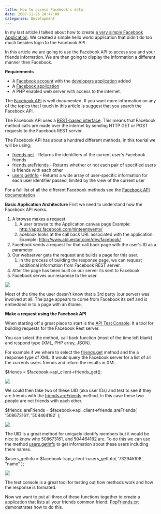 ```yaml
---
title: How to access Facebook's data
date: 2007-11-25 20:47:00
categories: Development
---
```

In my last article I talked about how to create <a href="/how-to-make-a-facebook-applcation/">a very simple Facebook Application</a>.
We created a simple hello world application that didn't do too much besides login to the Facebook API.

In this article we are going to use the Facebook API to access you and your friends information.
We are then going to display the information a different manner then Facebook.

<strong>Requirements </strong>
<ul>
	<li>A <a href="https://www.facebook.com/r.php">Facebook account</a> with the <a href="http://www.facebook.com/developers/">developers application</a> added</li>
	<li>A <a href="/how-to-make-a-facebook-applcation/">Facebook application </a></li>
	<li>A PHP enabled web server with access to the internet.</li>
</ul>
The <a href="http://developers.facebook.com/documentation.php">Facebook API</a> is well documented.
If you want more information on any of the topics that I touch in this article is suggest that you search the Facebook API.

The Facebook API uses a <a href="http://en.wikipedia.org/wiki/Representational_State_Transfer">REST-based interface</a>. This means that Facebook method calls are made over the internet by sending HTTP GET or POST requests to the Facebook REST server.

The Facebook API has about a hundred different methods, in this tourial we will be using;
<ul>
	<li><a href="http://wiki.developers.facebook.com/index.php/Friends.get">friends.get</a> - Returns the identifiers of the current user's Facebook friends</li>
	<li><a href="http://wiki.developers.facebook.com/index.php/Friends.areFriends">friends.areFriends</a> - Returns whether or not each pair of specified users is friends with each other</li>
	<li><a href="http://wiki.developers.facebook.com/index.php/Users.getInfo">users.getInfo</a> - Returns a wide array of user-specific information for each user identifier passed, limited by the view of the current user</li>
</ul>
For a full list of all the different Facebook methods see the <a href="http://wiki.developers.facebook.com/index.php/API">Facebook API documentation</a>

<strong>Basic Application Architecture</strong>
First we need to understand how the Facebook API works.
<ol>
	<li>A browse makes a request
<ol>
	<li>A user browse to the Application canvas page
Example: <a href="http://apps.facebook.com/ninteentwenty/">http://apps.facebook.com/ninteentwenty/</a></li>
	<li>acebook looks at the call back URL associated with the application.
Example: <a href="http://www.abluestar.com/dev/facebook/">http://www.abluestar.com/dev/facebook/</a></li>
</ol>
</li>
	<li>Facebook sends a request for that call back page with the user's ID as a parameter</li>
	<li>Our webserver gets the request and builds a page for this user.
<ol>
	<li>In the process of building the response page, we can request additional information from Facebook REST server.</li>
</ol>
</li>
	<li>After the page has been built on our server its sent to Facebook</li>
	<li>Facebook serves our response to the user.</li>
</ol>
<img src="/public/uploads/2007/11/call-back.jpg" />

Most of the time the user doesn't know that a 3rd party (our server) was involved at all.
The page appears to come from Facebook its self and is embedded in to a page with an iframe.

<strong>Make a request using the Facebook API</strong>

When starting off a great place to start is the <a href="http://developers.facebook.com/tools.php">API Test Console</a>. It a tool for building requests for the Facebook Rest server.

You can select the method, call back function (most of the time left blank) and respond type (XML, PHP array, JSON).

For example if we where to select the <a href="http://wiki.developers.facebook.com/index.php/Friends.get">friends.get</a>  method and the a response type of XML.
It would query the Facebook server for a list of all the currents users friends and return the results in XML.

$friends = $facebook-&gt;api_client-&gt;friends_get();

<img src="/public/uploads/2007/11/friendsget.png" />

We could then take two of these UID (aka user IDs) and test to see if they are friends with the <a href="http://wiki.developers.facebook.com/index.php/Friends.areFriends">friends.areFriends</a> method.
In this case these two people are not friends with each other.

$friends_areFriends = $facebook-&gt;api_client-&gt;friends_areFriends( '508673161', '504464182' );

<img src="/public/uploads/2007/11/friendsarefriends.png" />

The UID is a great method for uniquely identify members but it would be nice to know who 508673161, and 504464182 are.
To do this we can use the method <a href="http://wiki.developers.facebook.com/index.php/Users.getInfo">users.getInfo</a> to get information about these users including there names.

$users_getInfo = $facebook-&gt;api_client-&gt;users_getInfo( '732945108', "name" );

<img src="/public/uploads/2007/11/usergetinfo.png" />

The test console is a great tool for testing out how methods work and how the response is formated.

Now we want to put all three of these functions together to create a application that lists all your friends common friend.
<a href="/public/uploads/2007/11/popfriends.txt">PopFriends.txt</a> demonstrates how to do this.
